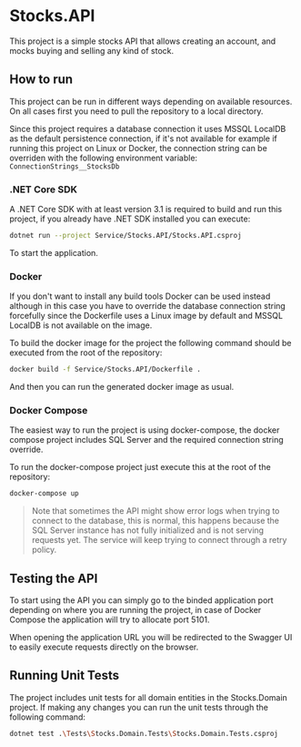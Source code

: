# Stocks.API

This project is a simple stocks API that allows creating an account, and mocks buying and selling any kind of stock.

## How to run

This project can be run in different ways depending on available resources.
On all cases first you need to pull the repository to a local directory.

Since this project requires a database connection it uses MSSQL LocalDB as the default persistence connection, if it's not available for example if running this project on Linux or Docker, the connection string can be overriden with the following environment variable: `ConnectionStrings__StocksDb`


### .NET Core SDK

A .NET Core SDK with at least version 3.1 is required to build and run this project, if you already have .NET SDK installed you can execute:

```bash
dotnet run --project Service/Stocks.API/Stocks.API.csproj
```

To start the application.

### Docker

If you don't want to install any build tools Docker can be used instead although in this case you have to override the database connection string forcefully since the Dockerfile uses a Linux image by default and MSSQL LocalDB is not available on the image.

To build the docker image for the project the following command should be executed from the root of the repository:

```bash
docker build -f Service/Stocks.API/Dockerfile .
```

And then you can run the generated docker image as usual.

### Docker Compose

The easiest way to run the project is using docker-compose, the docker compose project includes SQL Server and the required connection string override.

To run the docker-compose project just execute this at the root of the repository:

```bash
docker-compose up
```

> Note that sometimes the API might show error logs when trying to connect to the database, this is normal, this happens because the SQL Server instance has not fully initialized and is not serving requests yet. The service will keep trying to connect through a retry policy.

## Testing the API

To start using the API you can simply go to the binded application port depending on where you are running the project, in case of Docker Compose the application will try to allocate port 5101.

When opening the application URL you will be redirected to the Swagger UI to easily execute requests directly on the browser.

## Running Unit Tests

The project includes unit tests for all domain entities in the Stocks.Domain project.
If making any changes you can run the unit tests through the following command:

```bash
dotnet test .\Tests\Stocks.Domain.Tests\Stocks.Domain.Tests.csproj
```